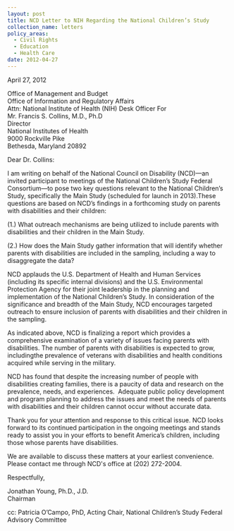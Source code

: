 ```yaml
---
layout: post
title: NCD Letter to NIH Regarding the National Children’s Study
collection_name: letters
policy_areas:
  - Civil Rights
  - Education
  - Health Care
date: 2012-04-27
---
```

April 27, 2012

Office of Management and Budget\
Office of Information and Regulatory Affairs\
Attn: National Institute of Health (NIH) Desk Officer For\
Mr. Francis S. Collins, M.D., Ph.D\
Director\
National Institutes of Health\
9000 Rockville Pike\
Bethesda, Maryland 20892

Dear Dr. Collins:

I am writing on behalf of the National Council on Disability (NCD)—an invited participant to meetings of the National Children’s Study Federal Consortium—to pose two key questions relevant to the National Children’s Study, specifically the Main Study (scheduled for launch in 2013).These questions are based on NCD’s findings in a forthcoming study on parents with disabilities and their children:

(1.) What outreach mechanisms are being utilized to include parents with disabilities and their children in the Main Study.

(2.) How does the Main Study gather information that will identify whether parents with disabilities are included in the sampling, including a way to disaggregate the data?

NCD applauds the U.S. Department of Health and Human Services (including its specific internal divisions) and the U.S. Environmental Protection Agency for their joint leadership in the planning and implementation of the National Children’s Study. In consideration of the significance and breadth of the Main Study, NCD encourages targeted outreach to ensure inclusion of parents with disabilities and their children in the sampling.

As indicated above, NCD is finalizing a report which provides a comprehensive examination of a variety of issues facing parents with disabilities. The number of parents with disabilities is expected to grow, includingthe prevalence of veterans with disabilities and health conditions acquired while serving in the military.

NCD has found that despite the increasing number of people with disabilities creating families, there is a paucity of data and research on the prevalence, needs, and experiences.  Adequate public policy development and program planning to address the issues and meet the needs of parents with disabilities and their children cannot occur without accurate data.

Thank you for your attention and response to this critical issue. NCD looks forward to its continued participation in the ongoing meetings and stands ready to assist you in your efforts to benefit America’s children, including those whose parents have disabilities.

We are available to discuss these matters at your earliest convenience. Please contact me through NCD's office at (202) 272-2004.

Respectfully,

Jonathan Young, Ph.D., J.D. \
Chairman

cc: Patricia O’Campo, PhD, Acting Chair, National Children’s Study Federal Advisory Committee